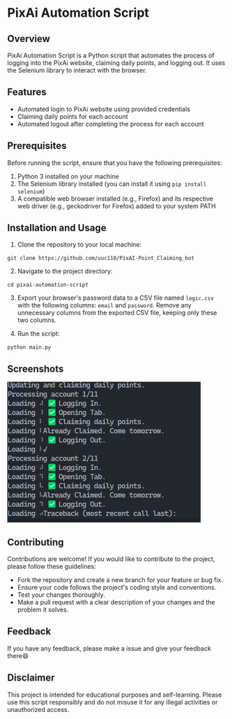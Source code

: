 # PixAi Automation Script

## Overview
PixAi Automation Script is a Python script that automates the process of logging into the PixAi website, claiming daily points, and logging out. It uses the Selenium library to interact with the browser.

## Features
- Automated login to PixAi website using provided credentials
- Claiming daily points for each account
- Automated logout after completing the process for each account

## Prerequisites
Before running the script, ensure that you have the following prerequisites:
1. Python 3 installed on your machine
2. The Selenium library installed (you can install it using `pip install selenium`)
3. A compatible web browser installed (e.g., Firefox) and its respective web driver (e.g., geckodriver for Firefox) added to your system PATH 



## Installation and Usage
1. Clone the repository to your local machine:
```
git clone https://github.com/uuc110/PixAI-Point_Claiming_bot
```
2. Navigate to the project directory:
```
cd pixai-automation-script
```
3. Export your browser's password data to a CSV file named `logic.csv` with the following columns: `email` and `password`. Remove any unnecessary columns from the exported CSV file, keeping only these two columns.

4. Run the script:
```
python main.py
```

## Screenshots

![Screenshot](Screenshot\screenshot.png)

## Contributing
Contributions are welcome! If you would like to contribute to the project, please follow these guidelines:
- Fork the repository and create a new branch for your feature or bug fix.
- Ensure your code follows the project's coding style and conventions.
- Test your changes thoroughly.
- Make a pull request with a clear description of your changes and the problem it solves.


## Feedback

If you have any feedback, please make a issue and give your feedback there😄

## Disclaimer
This project is intended for educational purposes and self-learning. Please use this script responsibly and do not misuse it for any illegal activities or unauthorized access.



